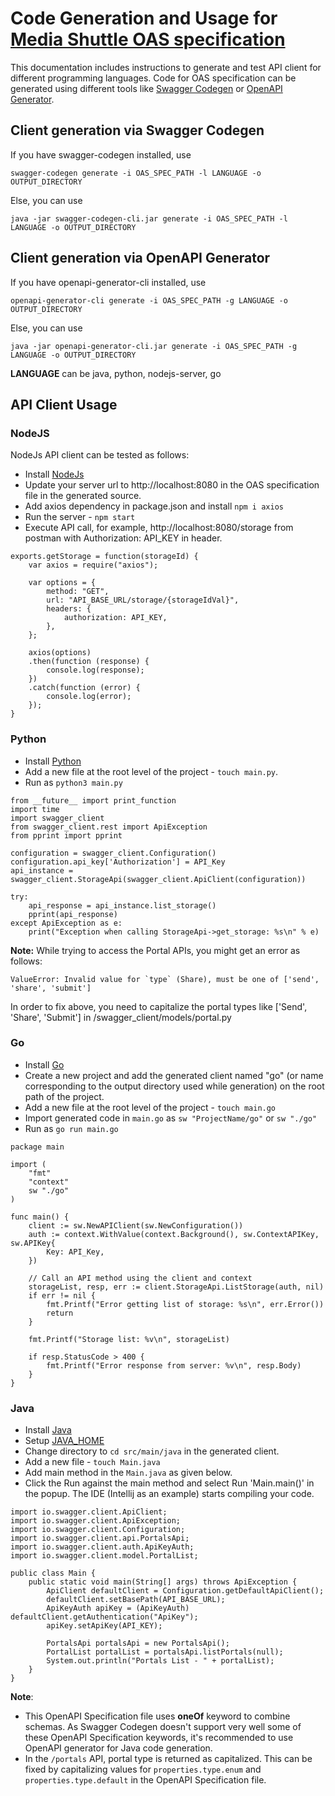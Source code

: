 # Code Generation and Usage for [Media Shuttle OAS specification](https://developer.signiant.com/openapi/mediaShuttleOpenAPI.yaml)
This documentation includes instructions to generate and test API client for different programming languages. Code for OAS specification can be generated using different tools like [Swagger Codegen](https://swagger.io/docs/open-source-tools/swagger-codegen/) or [OpenAPI Generator](https://github.com/OpenAPITools/openapi-generator).

## Client generation via Swagger Codegen

If you have swagger-codegen installed, use
```
swagger-codegen generate -i OAS_SPEC_PATH -l LANGUAGE -o OUTPUT_DIRECTORY
```
Else, you can use
```
java -jar swagger-codegen-cli.jar generate -i OAS_SPEC_PATH -l LANGUAGE -o OUTPUT_DIRECTORY
```

## Client generation via OpenAPI Generator

If you have openapi-generator-cli installed, use
```
openapi-generator-cli generate -i OAS_SPEC_PATH -g LANGUAGE -o OUTPUT_DIRECTORY
```
Else, you can use
```
java -jar openapi-generator-cli.jar generate -i OAS_SPEC_PATH -g LANGUAGE -o OUTPUT_DIRECTORY
```

**LANGUAGE** can be java, python, nodejs-server, go

## API Client Usage

### NodeJS

NodeJs API client can be tested as follows:

- Install [NodeJs](https://nodejs.org/en/download)
- Update your server url to http://localhost:8080 in the OAS specification file in the generated source.
- Add axios dependency in package.json and install `npm i axios`
- Run the server - `npm start`
- Execute API call, for example, http://localhost:8080/storage from postman with Authorization: API_KEY in header.

```
exports.getStorage = function(storageId) {
    var axios = require("axios");

    var options = {
        method: "GET",
        url: "API_BASE_URL/storage/{storageIdVal}",
        headers: {
            authorization: API_KEY,
        },
    };

    axios(options)
    .then(function (response) {
        console.log(response);
    })
    .catch(function (error) {
        console.log(error);
    });
}
```

### Python

- Install [Python](https://www.python.org/downloads/)
- Add a new file at the root level of the project - `touch main.py`.
- Run as `python3 main.py`
```
from __future__ import print_function
import time
import swagger_client
from swagger_client.rest import ApiException
from pprint import pprint

configuration = swagger_client.Configuration()
configuration.api_key['Authorization'] = API_Key
api_instance = swagger_client.StorageApi(swagger_client.ApiClient(configuration))

try:
    api_response = api_instance.list_storage()
    pprint(api_response)
except ApiException as e:
    print("Exception when calling StorageApi->get_storage: %s\n" % e)
```
**Note:** While trying to access the Portal APIs, you might get an error as follows:
```
ValueError: Invalid value for `type` (Share), must be one of ['send', 'share', 'submit'] 
```
In order to fix above, you need to capitalize the portal types like ['Send', 'Share', 'Submit'] in /swagger_client/models/portal.py

### Go

- Install [Go](https://go.dev/doc/install)
- Create a new project and add the generated client named "go" (or name corresponding to the output directory used while generation) on the root path of the project.
- Add a new file at the root level of the project - `touch main.go`
- Import generated code in `main.go` as `sw "ProjectName/go"` or `sw "./go"`
- Run as `go run main.go`

```
package main

import (
    "fmt"
    "context"
    sw "./go"
)

func main() {
    client := sw.NewAPIClient(sw.NewConfiguration())
    auth := context.WithValue(context.Background(), sw.ContextAPIKey, sw.APIKey{
        Key: API_Key,
    })

    // Call an API method using the client and context
    storageList, resp, err := client.StorageApi.ListStorage(auth, nil)
    if err != nil {
        fmt.Printf("Error getting list of storage: %s\n", err.Error())
        return
    }

    fmt.Printf("Storage list: %v\n", storageList)

    if resp.StatusCode > 400 {
        fmt.Printf("Error response from server: %v\n", resp.Body)
    }
}
```

### Java

- Install [Java](https://www.oracle.com/in/java/technologies/downloads/)
- Setup [JAVA_HOME](https://docs.oracle.com/cd/E19182-01/821-0917/inst_jdk_javahome_t/index.html)
- Change directory to `cd src/main/java` in the generated client.
- Add a new file - `touch Main.java`
- Add main method in the `Main.java` as given below.
- Click the Run against the main method and select Run 'Main.main()' in the popup. The IDE (Intellij as an example) starts compiling your code.

```
import io.swagger.client.ApiClient;
import io.swagger.client.ApiException;
import io.swagger.client.Configuration;
import io.swagger.client.api.PortalsApi;
import io.swagger.client.auth.ApiKeyAuth;
import io.swagger.client.model.PortalList;

public class Main {
    public static void main(String[] args) throws ApiException {
        ApiClient defaultClient = Configuration.getDefaultApiClient();
        defaultClient.setBasePath(API_BASE_URL);
        ApiKeyAuth apiKey = (ApiKeyAuth) defaultClient.getAuthentication("ApiKey");
        apiKey.setApiKey(API_KEY);

        PortalsApi portalsApi = new PortalsApi();
        PortalList portalList = portalsApi.listPortals(null);
        System.out.println("Portals List - " + portalList);
    }
}
```

**Note**: 
- This OpenAPI Specification file uses **oneOf** keyword to combine schemas. As Swagger Codegen doesn't support very well some of these OpenAPI Specification keywords, it's recommended to use OpenAPI generator for Java code generation.
- In the `/portals` API, portal type is returned as capitalized. This can be fixed by capitalizing values for `properties.type.enum` and `properties.type.default` in the OpenAPI Specification file.
